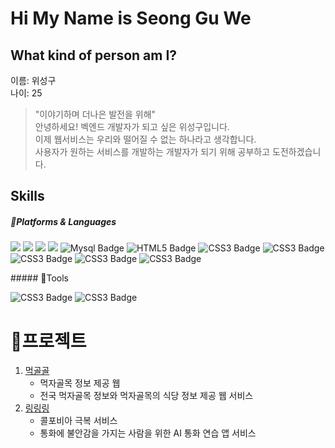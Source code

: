 Hi My Name is Seong Gu We
===============

What kind of person am I?
---------------

이름: 위성구<br>
나이: 25<br>

> "이야기하며 더나은 발전을 위해"<br>
안녕하세요! 벡엔드 개발자가 되고 싶은 위성구입니다.<br>
이제 웹서비스는 우리와 떨어질 수 없는 하나라고 생각합니다.<br>
사용자가 원하는 서비스를 개발하는 개발자가 되기 위해 공부하고 도전하겠습니다.<br>


Skills
-----------------
##### 📝Platforms & Languages<br>
<p>
<img src="https://camo.githubusercontent.com/0bc8d727618ecba6e5e0aaf5b3fa6c1d9a70d54ec1e1ae41e99e3aa91f40586a/68747470733a2f2f696d672e736869656c64732e696f2f62616467652f4a4156412d3243323235353f7374796c653d666c61742d737175617265266c6f676f3d4f5241434c45266c6f676f436f6c6f723d464646464646" data-canonical-src="https://img.shields.io/badge/JAVA-2C2255?style=flat-square&amp;logo=ORACLE&amp;logoColor=FFFFFF" style="max-width: 100%;">
<img src="https://camo.githubusercontent.com/0fefba23ba0563f587464182fa460c877c1119efdd12bc55d309a86cb4c89d3e/68747470733a2f2f696d672e736869656c64732e696f2f62616467652f507974686f6e2d3337373641423f7374796c653d666c61742d737175617265266c6f676f3d507974686f6e266c6f676f436f6c6f723d464646464646" data-canonical-src="https://img.shields.io/badge/Python-3776AB?style=flat-square&amp;logo=Python&amp;logoColor=FFFFFF" style="max-width: 100%;">
<img src="https://img.shields.io/badge/springboot-6DB33F?style=flat-square&logo=springboot&logoColor=white"/>
<img src="https://img.shields.io/badge/springsecurity-6DB33F?style=flat-square&logo=springsecurity&logoColor=white"/>
<img src="https://img.shields.io/badge/Mysql-4479A1?style=flat-square&amp;logo=Mysql&amp;logoColor=white" alt="Mysql Badge">
<img src="https://img.shields.io/badge/HTML5-E34F26?style=flat-square&amp;logo=HTML5&amp;logoColor=white" alt="HTML5 Badge">
<img src="https://img.shields.io/badge/CSS3-1572B6?style=flat-square&amp;logo=CSS3&amp;logoColor=white" alt="CSS3 Badge">
<img src="https://img.shields.io/badge/javascript-F7DF1E?style=flat-square&amp;logo=JavaScript&amp;logoColor=white" alt="CSS3 Badge">
<img src="https://img.shields.io/badge/react-61DAFB?style=flat-square&amp;logo=React&amp;logoColor=white" alt="CSS3 Badge">
<img src="https://img.shields.io/badge/amazonec2-FF9900?style=flat-square&amp;logo=React&amp;logoColor=white" alt="CSS3 Badge">
<img src="https://img.shields.io/badge/amazonrds-527FFF?style=flat-square&amp;logo=React&amp;logoColor=white" alt="CSS3 Badge">
</p>
##### 🔧Tools<br>
<p>
<img src="https://img.shields.io/badge/eclipseide-2C2255?style=flat-square&amp;logo=Eclipse IDE&amp;logoColor=white" alt="CSS3 Badge">
<img src="https://img.shields.io/badge/visualstudiocode-007ACC?style=flat-square&amp;logo=Eclipse IDE&amp;logoColor=white" alt="CSS3 Badge">
</p>


# 🤝프로젝트

1. [먹골골](https://github.com/weseonggu/meoggolgol-project)
    * 먹자골목 정보 제공 웹
    * 전국 먹자골목 정보와 먹자골목의 식당 정보 제공 웹 서비스
2. [링링링](https://github.com/weseonggu/University-Project)
    * 콜포비아 극복 서비스
    * 통화에 불안감을 가지는 사람을 위한 AI 통화 연습 앱 서비스

